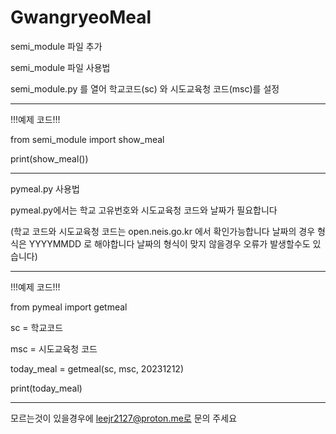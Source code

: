 # GwangryeoMeal
semi_module 파일 추가


semi_module 파일 사용법


semi_module.py 를 열어 학교코드(sc) 와 시도교육청 코드(msc)를 설정

-----------------------------------------------------------------------

!!!예제 코드!!!


from semi_module import show_meal


print(show_meal())


----------------------------------------------------------------------------------------------------------------------------------

pymeal.py 사용법


pymeal.py에서는 학교 고유번호와 시도교육청 코드와 날짜가 필요합니다


(학교 코드와 시도교육청 코드는 open.neis.go.kr 에서 확인가능합니다 날짜의 경우 형식은 YYYYMMDD 로 해야합니다 날짜의 형식이 맞지 않을경우 오류가 발생할수도 있습니다)

---------------------------------------------------------------------------------------------------------------------------------------------------------------

!!!예제 코드!!!


from pymeal import getmeal


sc = 학교코드


msc = 시도교육청 코드


today_meal = getmeal(sc, msc, 20231212)


print(today_meal)

-------------------------------------------------------------------------------------------------------------------------------------------

모르는것이 있을경우에 leejr2127@proton.me로 문의 주세요


